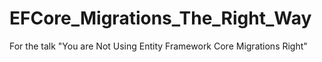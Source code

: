 # EFCore_Migrations_The_Right_Way
For the talk "You are Not Using Entity Framework Core Migrations Right"
